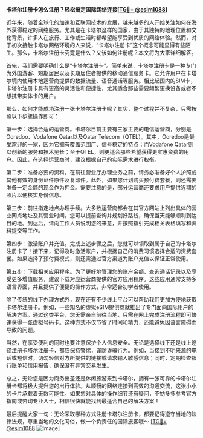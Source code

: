 **卡塔尔注册卡怎么注册？轻松搞定国际网络连接[[TG💪+ @esim1088](https://t.me/s/esim1088)]**

近年来，随着全球化的加速和互联网技术的发展，越来越多的人开始关注如何在海外获得稳定的网络服务。尤其是在卡塔尔这样的国家，由于其独特的地理位置和文化背景，许多人在旅行、工作或生活时都希望能享受到优质的网络体验。然而，对于初次接触卡塔尔网络环境的人来说，“卡塔尔注册卡”这个概念可能显得有些陌生。那么，卡塔尔注册卡究竟是什么？又该如何注册呢？本文将为大家详细解答。

首先，我们需要明确什么是“卡塔尔注册卡”。简单来说，卡塔尔注册卡是一种专门为外国游客、短期居民以及长期居住者提供的移动通信服务卡。它允许用户在卡塔尔境内使用本地运营商提供的数据流量、语音通话等服务。相比起国内的SIM卡，卡塔尔注册卡具有更高的灵活性和便捷性，尤其适合那些需要频繁更换设备或者不想携带实体卡的用户。

那么，如何才能成功注册一张卡塔尔注册卡呢？其实，整个过程并不复杂，只需按照以下步骤操作即可：

第一步：选择合适的运营商。卡塔尔目前主要有三家主要的电信运营商，分别是Ooredoo、Vodafone Qatar以及Qatar Telecom（QTEL）。其中，Ooredoo是最受欢迎的一家，因为它拥有覆盖范围广、信号稳定的特点；而Vodafone Qatar则以创新的服务和技术见长；至于QTEL，则更适合那些希望获得更实惠资费的用户。因此，在选择运营商时，建议根据自己的实际需求进行权衡。

第二步：准备必要的资料。在前往营业厅办理业务之前，请务必准备好个人护照或其他有效的身份证件原件及复印件。此外，如果您计划购买预付费套餐，则还需要准备一定金额的现金作为押金。需要注意的是，部分运营商还要求用户提供近期的照片以便核实身份信息。

第三步：前往指定地点办理手续。大多数运营商都会在其官方网站上列出具体的营业网点地址及其营业时间。您可以提前查询并规划好路线，确保当天能够顺利到达目的地。到达后，请向工作人员说明您的来意，并按照指引完成相关表格填写和资料提交等工作。

第四步：激活账户并充值。完成上述步骤之后，您就可以领取到属于自己的卡塔尔注册卡了！接下来，记得及时激活账户，并根据自己的消费习惯选择合适的资费套餐。如果选择了预付费模式，则还需通过官方渠道为账户充值以保证正常使用。

第五步：下载相关应用程序。为了更好地管理您的账户余额、查询通话记录以及享受更多增值服务，建议下载对应运营商提供的官方应用程序。这些应用通常支持多语言界面，并且提供了便捷的操作方式，非常适合初学者使用。

除了传统的线下办理方式外，现在还有不少线上平台可以帮助我们更加方便地获取卡塔尔注册卡。例如，一些知名的虚拟eSIM提供商就推出了专门面向国际用户的解决方案。通过这类平台，您无需亲自前往当地，只需在网上完成注册流程即可快速获得一张虚拟号码卡。这种方式不仅节省了时间和精力，还能避免因语言障碍而导致的问题。

当然，在享受便利的同时也要注意保护个人信息安全。无论是选择线下还是线上途径注册卡塔尔注册卡，都应保持警惕，谨防诈骗行为。例如，当接到不明来源的电话或短信时，切勿轻信对方所提供的链接或请求输入敏感信息；同时，定期检查银行账单和信用报告，确保没有异常交易发生。

总之，无论您是因为商务出差还是休闲旅游来到卡塔尔，拥有一张可靠的卡塔尔注册卡都将极大提升您的出行体验。从顺畅的网络连接到高效的沟通交流，这张小小的卡片承载着无数可能性。如果您对具体的操作细节还有疑问，不妨多多参考官方指南或咨询专业人士，相信很快就能找到最适合自己的解决方案！

最后提醒大家一句：无论采取哪种方式注册卡塔尔注册卡，都要记得遵守当地的法律法规，尊重当地的文化习俗，做一个负责任的国际旅客哦～ [[TG💪+ @esim1088](https://t.me/s/esim1088) ![Image](https://i.postimg.cc/4NQfJmqS/Snipaste-2025-05-13-00-14-12.png)]